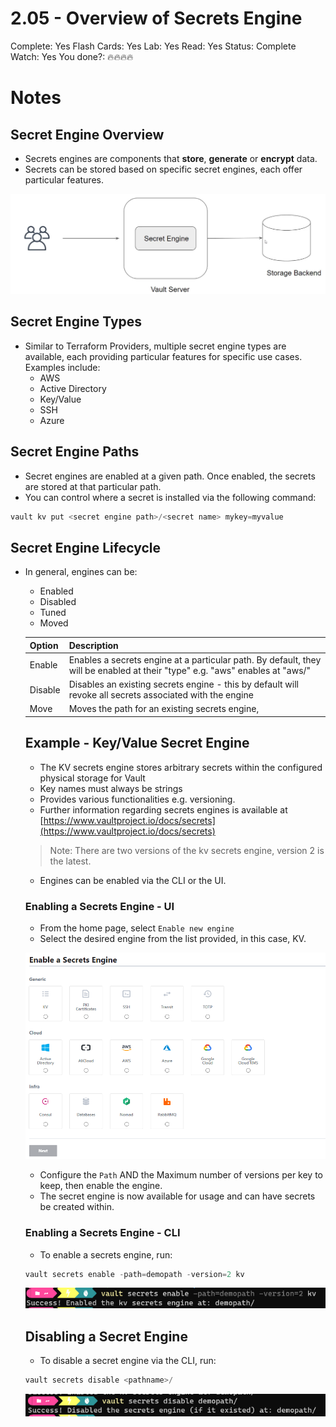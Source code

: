 # 2.05 - Overview of Secrets Engine

Complete: Yes
Flash Cards: Yes
Lab: Yes
Read: Yes
Status: Complete
Watch: Yes
You done?: 🔥🔥🔥🔥

# Notes

## Secret Engine Overview

- Secrets engines are components that **store**, **generate** or **encrypt** data.
- Secrets can be stored based on specific secret engines, each offer particular features.

![Untitled](./2%2005%20-%20Overview%20of%20Secrets%20Engine/Untitled.png)

## Secret Engine Types

- Similar to Terraform Providers, multiple secret engine types are available, each providing particular features for specific use cases. Examples include:
    - AWS
    - Active Directory
    - Key/Value
    - SSH
    - Azure

## Secret Engine Paths

- Secret engines are enabled at a given path. Once enabled, the secrets are stored at that particular path.
- You can control where a secret is installed via the following command:

```python
vault kv put <secret engine path>/<secret name> mykey=myvalue
```

## Secret Engine Lifecycle

- In general, engines can be:
    - Enabled
    - Disabled
    - Tuned
    - Moved

    | Option | Description |
    | --- | --- |
    | Enable | Enables a secrets engine at a particular path. By default, they will be enabled at their "type" e.g. "aws" enables at "aws/" |
    | Disable | Disables an existing secrets engine - this by default will revoke all secrets associated with the engine |
    | Move | Moves the path for an existing secrets engine, |

    ## Example - Key/Value Secret Engine

    - The KV secrets engine stores arbitrary secrets within the configured physical storage for Vault
    - Key names must always be strings
    - Provides various functionalities e.g. versioning.
    - Further information regarding secrets engines is available at [https://www.vaultproject.io/docs/secrets](https://www.vaultproject.io/docs/secrets)

    > Note: There are two versions of the kv secrets engine, version 2 is the latest.
    >
    - Engines can be enabled via the CLI or the UI.

    ### Enabling a Secrets Engine - UI

    - From the home page, select `Enable new engine`
    - Select the desired engine from the list provided, in this case, KV.

    ![Untitled](./2%2005%20-%20Overview%20of%20Secrets%20Engine//Untitled%201.png)

    - Configure the `Path` AND the Maximum number of versions per key to keep, then enable the engine.
    - The secret engine is now available for usage and can have secrets be created within.

    ### Enabling a Secrets Engine - CLI

    - To enable a secrets engine, run:

    ```powershell
    vault secrets enable -path=demopath -version=2 kv
    ```

    ![Untitled](./2%2005%20-%20Overview%20of%20Secrets%20Engine//Untitled%202.png)

    ## Disabling a Secret Engine

    - To disable a secret engine via the CLI, run:

    ```powershell
    vault secrets disable <pathname>/
    ```

    ![Untitled](./2%2005%20-%20Overview%20of%20Secrets%20Engine//Untitled%203.png)
